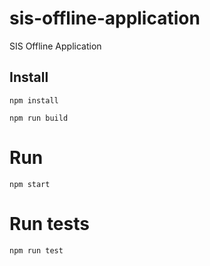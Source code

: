 # sis-offline-application

SIS Offline Application

## Install

`npm install`

`npm run build`

# Run

`npm start`

# Run tests

`npm run test`
